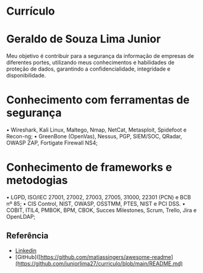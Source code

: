 # Currículo

# Geraldo de Souza Lima Junior
Meu objetivo é contribuir para a segurança da informação de empresas de diferentes portes, utilizando meus conhecimentos e habilidades de proteção de dados, garantindo a confidencialidade, integridade e disponibilidade.

# Conhecimento com ferramentas de segurança
•	Wireshark, Kali Linux, Maltego, Nmap, NetCat, Metasploit, Spidefoot e Recon-ng;
•	GreenBone (OpenVas), Nessus, PGP, SIEM/SOC, QRadar, OWASP ZAP, Fortigate Firewall NS4;

# Conhecimento de frameworks e metodogias
•	LGPD, ISO/IEC 27001, 27002, 27003, 27005, 31000, 22301 (PCN) e BCB nº 85;
•	CIS Control, NIST, OWASP, OSSTMM, PTES, NIST e PCI DSS.
•	COBIT, ITIL4, PMBOK, BPM, CBOK, Succes Milestones, Scrum, Trello, Jira e OpenLDAP;


## Referência
 - [Linkedin](https://www.linkedin.com/in/junior-lima-24446757/)
 - [GitHub]([https://github.com/matiassingers/awesome-readme](https://github.com/juniorlima27/curriculo/blob/main/README.md)
 
